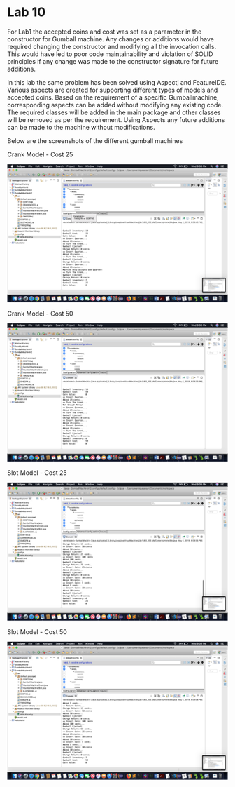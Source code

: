 # Lab 10

For Lab1 the accepted coins and cost was set as a parameter in the constructor for Gumball machine. Any changes or additions would have required changing the constructor and modifying all the invocation calls. This would have led to poor code maintainability and violation of SOLID principles if any change was made to the constructor signature for future additions.

In this lab the same problem has been solved using Aspectj and FeatureIDE. Various aspects are created for supporting different types of models and accepted coins. Based on the requirement of a specific Gumballmachine, corresponding aspects can be added without modifying any existing code. The required classes will be added in the main package and other classes will be removed as per the requirement. Using Aspects any future additions can be made to the machine without modifications.

Below are the screenshots of the different gumball machines

Crank Model - Cost 25

![alt text](https://github.com/megha-31/cmpe202/blob/master/lab10/output/crankcost25_1.png)

Crank Model - Cost 50

![alt text](https://github.com/megha-31/cmpe202/blob/master/lab10/output/crankcost50_1.png)

Slot Model - Cost 25

![alt text](https://github.com/megha-31/cmpe202/blob/master/lab10/output/slotmodel_25.png)

Slot Model - Cost 50

![alt text](https://github.com/megha-31/cmpe202/blob/master/lab10/output/slotmodel_50.png)
